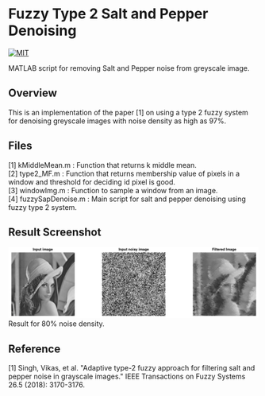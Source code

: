 # Fuzzy Type 2 Salt and Pepper Denoising
[![MIT](https://img.shields.io/badge/license-MIT-brightgreen.svg)](https://github.com/kritiksoman/Fuzzy-Salt-n-Pepper-Denoise/blob/master/LICENSE)

MATLAB script for removing Salt and Pepper noise from greyscale image.

## Overview
This is an implementation of the paper [1] on using a type 2 fuzzy system for denoising greyscale images with noise density as high as 97%. 

## Files
[1] kMiddleMean.m : Function that returns k middle mean.<br>
[2] type2_MF.m : Function that returns membership value of pixels in a window and threshold for deciding id pixel is good.<br>
[3] windowImg.m : Function to sample a window from an image.<br>
[4] fuzzySapDenoise.m : Main script for salt and pepper denoising using fuzzy type 2 system.

## Result Screenshot
![image1](https://github.com/kritiksoman/Fuzzy-Salt-n-Pepper-Denoise/blob/master/results/denoise.png)
Result for 80% noise density.

## Reference
[1] Singh, Vikas, et al. "Adaptive type-2 fuzzy approach for filtering salt and pepper noise in grayscale images." IEEE Transactions on Fuzzy Systems 26.5 (2018): 3170-3176.
